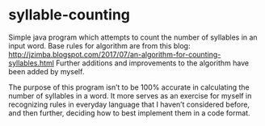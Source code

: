 # syllable-counting
Simple java program which attempts to count the number of syllables in an input word.
Base rules for algorithm are from this blog: http://jzimba.blogspot.com/2017/07/an-algorithm-for-counting-syllables.html
Further additions and improvements to the algorithm have been added by myself.

The purpose of this program isn’t to be 100% accurate in calculating the number of syllables in a word. It more serves as an exercise for myself in recognizing rules in everyday language that I haven’t considered before, and then further, deciding how to best implement them in a code format. 
